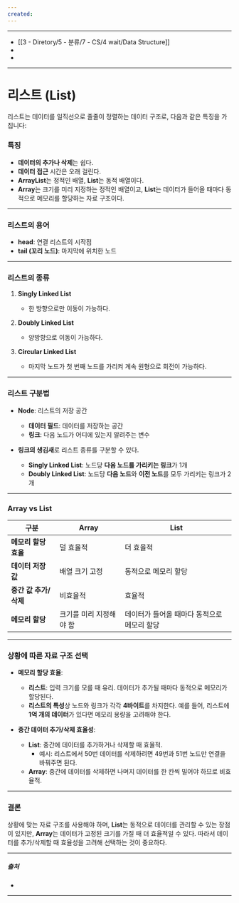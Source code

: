 ```yaml
---
created:
---
```

---
- [[3 - Diretory/5 - 분류/7 - CS/4 wait/Data Structure]]
- 
- 
---
# 리스트 (List)

리스트는 데이터를 일직선으로 줄줄이 정렬하는 데이터 구조로, 다음과 같은 특징을 가집니다:

### 특징

- **데이터의 추가나 삭제**는 쉽다.
- **데이터 접근** 시간은 오래 걸린다.
- **ArrayList**는 정적인 배열, **List**는 동적 배열이다.
- **Array**는 크기를 미리 지정하는 정적인 배열이고, **List**는 데이터가 들어올 때마다 동적으로 메모리를 할당하는 자료 구조이다.

---

### 리스트의 용어

- **head**: 연결 리스트의 시작점
- **tail (꼬리 노드)**: 마지막에 위치한 노드

---

### 리스트의 종류

1. **Singly Linked List**
   - 한 방향으로만 이동이 가능하다.
   
2. **Doubly Linked List**
   - 양방향으로 이동이 가능하다.
   
3. **Circular Linked List**
   - 마지막 노드가 첫 번째 노드를 가리켜 계속 원형으로 회전이 가능하다.

---

### 리스트 구분법

- **Node**: 리스트의 저장 공간
  - **데이터 필드**: 데이터를 저장하는 공간
  - **링크**: 다음 노드가 어디에 있는지 알려주는 변수
  
- **링크의 생김새**로 리스트 종류를 구분할 수 있다.
  - **Singly Linked List**: 노드당 **다음 노드를 가리키는 링크**가 1개
  - **Doubly Linked List**: 노드당 **다음 노드**와 **이전 노드**를 모두 가리키는 링크가 2개

---

### Array vs List

| 구분                     | **Array**                       | **List**                          |
|--------------------------|---------------------------------|-----------------------------------|
| **메모리 할당 효율**       | 덜 효율적                       | 더 효율적                         |
| **데이터 저장 값**        | 배열 크기 고정                  | 동적으로 메모리 할당             |
| **중간 값 추가/삭제**     | 비효율적                         | 효율적                            |
| **메모리 할당**           | 크기를 미리 지정해야 함         | 데이터가 들어올 때마다 동적으로 메모리 할당 |

---

### 상황에 따른 자료 구조 선택

- **메모리 할당 효율**:
  - **리스트**: 입력 크기를 모를 때 유리. 데이터가 추가될 때마다 동적으로 메모리가 할당된다.
  - **리스트의 특성**상 노드와 링크가 각각 **4바이트**를 차지한다. 예를 들어, 리스트에 **1억 개의 데이터**가 있다면 메모리 용량을 고려해야 한다.

- **중간 데이터 추가/삭제 효율성**:
  - **List**: 중간에 데이터를 추가하거나 삭제할 때 효율적.
    - 예시: 리스트에서 50번 데이터를 삭제하려면 49번과 51번 노드만 연결을 바꿔주면 된다.
  - **Array**: 중간에 데이터를 삭제하면 나머지 데이터를 한 칸씩 밀어야 하므로 비효율적.

---
### 결론

상황에 맞는 자료 구조를 사용해야 하며, **List**는 동적으로 데이터를 관리할 수 있는 장점이 있지만, **Array**는 데이터가 고정된 크기를 가질 때 더 효율적일 수 있다. 따라서 데이터를 추가/삭제할 때 효율성을 고려해 선택하는 것이 중요하다.

---
##### 출처
- 
  
---
  